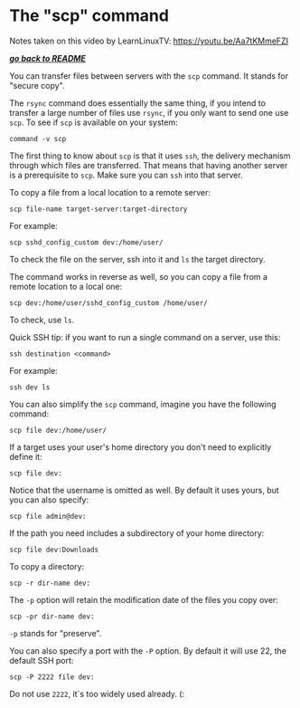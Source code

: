 # The "scp" command

Notes taken on this video by LearnLinuxTV: https://youtu.be/Aa7tKMmeFZI

[***go back to README***](README.md)  

You can transfer files between servers with the `scp` command. It stands for
"secure copy". 

The `rsync` command does essentially the same thing, if you intend to transfer
a large number of files use `rsync`, if you only want to send one use `scp`. To see if `scp` is available on your system:

	command -v scp

The first thing to know about `scp` is that it uses `ssh`, the delivery
mechanism through which files are transferred. That means that having another
server is a prerequisite to `scp`. Make sure you can `ssh` into that server.

To copy a file from a local location to a remote server:

	scp file-name target-server:target-directory

For example:

	scp sshd_config_custom dev:/home/user/

To check the file on the server, ssh into it and `ls` the target directory.

The command works in reverse as well, so you can copy a file from a remote
location to a local one:

	scp dev:/home/user/sshd_config_custom /home/user/

To check, use `ls`. 

Quick SSH tip: if you want to run a single command on a server, use this:

	ssh destination <command>

For example:

	ssh dev ls

You can also simplify the `scp` command, imagine you have the following
command:

	scp file dev:/home/user/

If a target uses your user's home directory you don't need to explicitly define
it:

	scp file dev:

Notice that the username is omitted as well. By default it uses yours, but you
can also specify:

	scp file admin@dev:

If the path you need includes a subdirectory of your home directory:

	scp file dev:Downloads

To copy a directory:

	scp -r dir-name dev:

The `-p` option will retain the modification date of the files you copy over:

	scp -pr dir-name dev:

`-p` stands for "preserve".

You can also specify a port with the `-P` option. By default it will use 22,
the default SSH port:

	scp -P 2222 file dev:

Do not use `2222`, it`s too widely used already. (:
